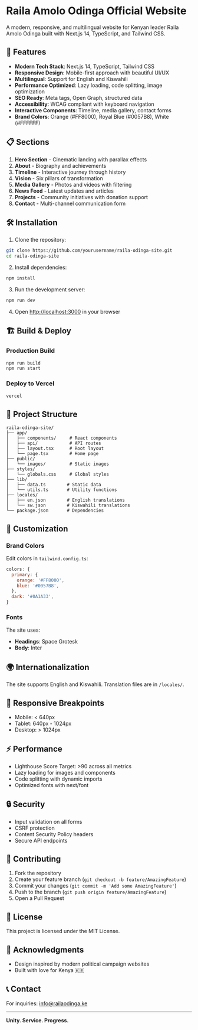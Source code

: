 # Raila Amolo Odinga Official Website

A modern, responsive, and multilingual website for Kenyan leader Raila Amolo Odinga built with Next.js 14, TypeScript, and Tailwind CSS.

## 🚀 Features

- **Modern Tech Stack**: Next.js 14, TypeScript, Tailwind CSS
- **Responsive Design**: Mobile-first approach with beautiful UI/UX
- **Multilingual**: Support for English and Kiswahili
- **Performance Optimized**: Lazy loading, code splitting, image optimization
- **SEO Ready**: Meta tags, Open Graph, structured data
- **Accessibility**: WCAG compliant with keyboard navigation
- **Interactive Components**: Timeline, media gallery, contact forms
- **Brand Colors**: Orange (#FF8000), Royal Blue (#0057B8), White (#FFFFFF)

## 📋 Sections

1. **Hero Section** - Cinematic landing with parallax effects
2. **About** - Biography and achievements
3. **Timeline** - Interactive journey through history
4. **Vision** - Six pillars of transformation
5. **Media Gallery** - Photos and videos with filtering
6. **News Feed** - Latest updates and articles
7. **Projects** - Community initiatives with donation support
8. **Contact** - Multi-channel communication form

## 🛠️ Installation

1. Clone the repository:
```bash
git clone https://github.com/yourusername/raila-odinga-site.git
cd raila-odinga-site
```

2. Install dependencies:
```bash
npm install
```

3. Run the development server:
```bash
npm run dev
```

4. Open [http://localhost:3000](http://localhost:3000) in your browser

## 🏗️ Build & Deploy

### Production Build
```bash
npm run build
npm run start
```

### Deploy to Vercel
```bash
vercel
```

## 📁 Project Structure

```
raila-odinga-site/
├── app/
│   ├── components/     # React components
│   ├── api/            # API routes
│   ├── layout.tsx      # Root layout
│   └── page.tsx        # Home page
├── public/
│   └── images/         # Static images
├── styles/
│   └── globals.css     # Global styles
├── lib/
│   ├── data.ts        # Static data
│   └── utils.ts       # Utility functions
├── locales/
│   ├── en.json        # English translations
│   └── sw.json        # Kiswahili translations
└── package.json       # Dependencies
```

## 🎨 Customization

### Brand Colors
Edit colors in `tailwind.config.ts`:
```javascript
colors: {
  primary: {
    orange: '#FF8000',
    blue: '#0057B8',
  },
  dark: '#0A1A33',
}
```

### Fonts
The site uses:
- **Headings**: Space Grotesk
- **Body**: Inter

## 🌍 Internationalization

The site supports English and Kiswahili. Translation files are in `/locales/`.

## 📱 Responsive Breakpoints

- Mobile: < 640px
- Tablet: 640px - 1024px
- Desktop: > 1024px

## ⚡ Performance

- Lighthouse Score Target: >90 across all metrics
- Lazy loading for images and components
- Code splitting with dynamic imports
- Optimized fonts with next/font

## 🔒 Security

- Input validation on all forms
- CSRF protection
- Content Security Policy headers
- Secure API endpoints

## 🤝 Contributing

1. Fork the repository
2. Create your feature branch (`git checkout -b feature/AmazingFeature`)
3. Commit your changes (`git commit -m 'Add some AmazingFeature'`)
4. Push to the branch (`git push origin feature/AmazingFeature`)
5. Open a Pull Request

## 📄 License

This project is licensed under the MIT License.

## 🙏 Acknowledgments

- Design inspired by modern political campaign websites
- Built with love for Kenya 🇰🇪

## 📞 Contact

For inquiries: info@railaodinga.ke

---

**Unity. Service. Progress.**